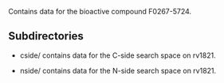 Contains data for the bioactive compound F0267-5724.

## Subdirectories

- cside/ contains data for the C-side search space on rv1821.

- nside/ contains data for the N-side search space on rv1821.

